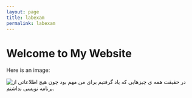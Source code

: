 ```yaml
---
layout: page
title: labexam
permalink: labexam
---
```


<!DOCTYPE html>
<html>
<head>
    <title>My Website</title>
</head>
<body>
    <h1>Welcome to My Website</h1>
    <p>Here is an image:</p>
    <img src="labexam/_img/posts/test.jpg" alt="در حقیقت همه ی چیزهایی که یاد گرفتیم برای من مهم بود چون هیچ اطلاعاتی از برنامه نویسی نداشتم.">
</body>
</html>
